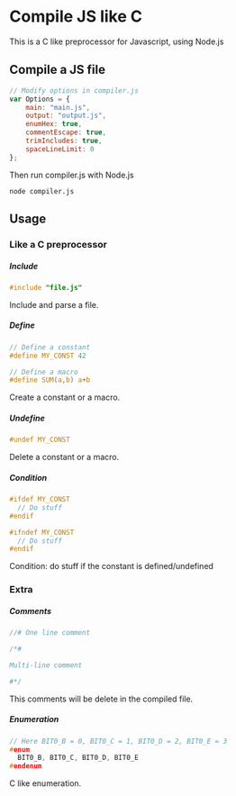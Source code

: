 # Compile JS like C
This is a C like preprocessor for Javascript, using Node.js


## Compile a JS file
```js
// Modify options in compiler.js
var Options = {
	main: "main.js",
	output: "output.js",
	enumHex: true,
	commentEscape: true,
	trimIncludes: true,
	spaceLineLimit: 0
};
```

Then run compiler.js with Node.js
```
node compiler.js
```



## Usage

### Like a C preprocessor

##### Include
```c
#include "file.js"
```
Include and parse a file.


##### Define
```c
// Define a constant
#define MY_CONST 42

// Define a macro
#define SUM(a,b) a+b
```
Create a constant or a macro.


##### Undefine
```c
#undef MY_CONST
```
Delete a constant or a macro.


##### Condition
```c
#ifdef MY_CONST
  // Do stuff
#endif

#ifndef MY_CONST
  // Do stuff
#endif
```
Condition: do stuff if the constant is defined/undefined



### Extra

##### Comments
```c
//# One line comment

/*#

Multi-line comment

#*/
```
This comments will be delete in the compiled file.


##### Enumeration
```c
// Here BIT0_B = 0, BIT0_C = 1, BIT0_D = 2, BIT0_E = 3
#enum
  BIT0_B, BIT0_C, BIT0_D, BIT0_E
#endenum
```
C like enumeration.
